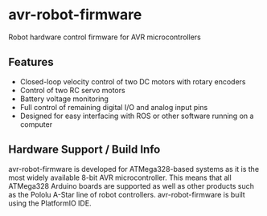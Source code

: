 # avr-robot-firmware
Robot hardware control firmware for AVR microcontrollers

## Features
* Closed-loop velocity control of two DC motors with rotary encoders
* Control of two RC servo motors
* Battery voltage monitoring
* Full control of remaining digital I/O and analog input pins
* Designed for easy interfacing with ROS or other software running on a computer

## Hardware Support / Build Info
avr-robot-firmware is developed for ATMega328-based systems as it is the most widely available 8-bit AVR microcontroller. This means that all ATMega328 Arduino boards are supported as well as other products such as the Pololu A-Star line of robot controllers. avr-robot-firmware is built using the PlatformIO IDE.
